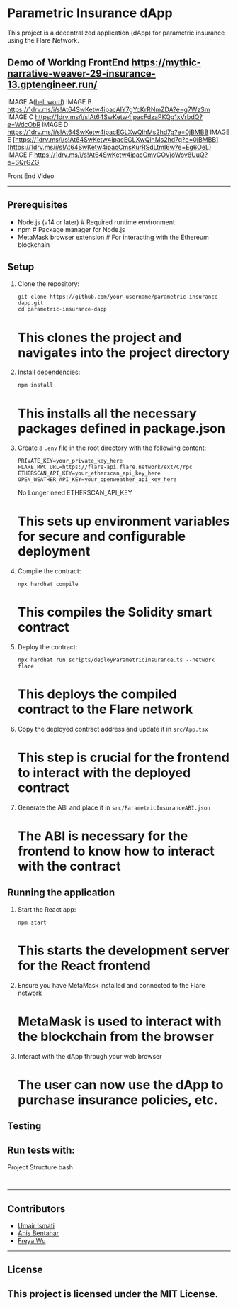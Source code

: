 # Parametric Insurance dApp

This project is a decentralized application (dApp) for parametric insurance using the Flare Network.

Demo of Working FrontEnd 
https://mythic-narrative-weaver-29-insurance-13.gptengineer.run/
-----------------------------------------------------------------------------------------------------------------------------------------------------------------------------------------------
IMAGE A([hell word)](https://1drv.ms/i/s!At64SwKetw4ipacBzr_anU1P3d7gng?e=LFUZO0)
IMAGE B https://1drv.ms/i/s!At64SwKetw4ipacAlY7gYcKrRNmZDA?e=g7WzSm
IMAGE C https://1drv.ms/i/s!At64SwKetw4ipacFdzaPKQg1xVrbdQ?e=WdcObR
IMAGE D https://1drv.ms/i/s!At64SwKetw4ipacEGLXwQlhMs2hd7g?e=0jBMBB
IMAGE E [https://1drv.ms/i/s!At64SwKetw4ipacEGLXwQlhMs2hd7g?e=0jBMBB](https://1drv.ms/i/s!At64SwKetw4ipacCmsKurRSdLtmI6w?e=Eg6OeL)
IMAGE F https://1drv.ms/i/s!At64SwKetw4ipacGmvGOVjoWov8UuQ?e=SQrGZG


Front End Video

-----------------------------------------------------------------------------------------------------------------------------------------------------------------------------------------------
## Prerequisites

- Node.js (v14 or later)  # Required runtime environment
- npm  # Package manager for Node.js
- MetaMask browser extension  # For interacting with the Ethereum blockchain

## Setup

1. Clone the repository:
   ```
   git clone https://github.com/your-username/parametric-insurance-dapp.git
   cd parametric-insurance-dapp
   ```
   # This clones the project and navigates into the project directory

2. Install dependencies:
   ```
   npm install
   ```
   # This installs all the necessary packages defined in package.json

3. Create a `.env` file in the root directory with the following content:
   ```
   PRIVATE_KEY=your_private_key_here
   FLARE_RPC_URL=https://flare-api.flare.network/ext/C/rpc
   ETHERSCAN_API_KEY=your_etherscan_api_key_here 
   OPEN_WEATHER_API_KEY=your_openweather_api_key_here
   ```
   No Longer need ETHERSCAN_API_KEY
   
   # This sets up environment variables for secure and configurable deployment

5. Compile the contract:
   ```
   npx hardhat compile
   ```
   # This compiles the Solidity smart contract

6. Deploy the contract:
   ```
   npx hardhat run scripts/deployParametricInsurance.ts --network flare
   ```
   # This deploys the compiled contract to the Flare network

7. Copy the deployed contract address and update it in `src/App.tsx`
   # This step is crucial for the frontend to interact with the deployed contract

8. Generate the ABI and place it in `src/ParametricInsuranceABI.json`
   # The ABI is necessary for the frontend to know how to interact with the contract

## Running the application

1. Start the React app:
   ```
   npm start
   ```
   # This starts the development server for the React frontend

2. Ensure you have MetaMask installed and connected to the Flare network
   # MetaMask is used to interact with the blockchain from the browser

3. Interact with the dApp through your web browser
   # The user can now use the dApp to purchase insurance policies, etc.

## Testing

Run tests with:
-----------------------------------------------------------------------------------------------------------------------------------------------------------------------------------------------
Project Structure
bash
```bash



```
-----------------------------------------------------------------------------------------------------------------------------------------------------------------------------------------------

## Contributors
- [Umair Ismati](https://github.com/Rappid-exe)
- [Anis Bentahar](https://github.com/anistayebM)
- [Freya Wu](https://github.com/YanniWu88)

-----------------------------------------------------------------------------------------------------------------------------------------------------------------------------------------------
## License

This project is licensed under the MIT License.
-----------------------------------------------------------------------------------------------------------------------------------------------------------------------------------------------
